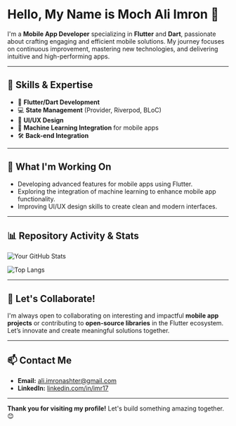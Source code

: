 # Hello, My Name is Moch Ali Imron 👋

I'm a **Mobile App Developer** specializing in **Flutter** and **Dart**, passionate about crafting engaging and efficient mobile solutions. My journey focuses on continuous improvement, mastering new technologies, and delivering intuitive and high-performing apps.

---

## 🚀 Skills & Expertise

- 📱 **Flutter/Dart Development**
- 💻 **State Management** (Provider, Riverpod, BLoC)
- 🎨 **UI/UX Design** 
- 🤖 **Machine Learning Integration** for mobile apps
- 🛠️ **Back-end Integration** 

---

## 🔭 What I'm Working On

- Developing advanced features for mobile apps using Flutter.
- Exploring the integration of machine learning to enhance mobile app functionality.
- Improving UI/UX design skills to create clean and modern interfaces.

---

## 📊 Repository Activity & Stats

![Your GitHub Stats](https://github-readme-stats.vercel.app/api?username=Imron-Code17&show_icons=true&theme=radical)

![Top Langs](https://github-readme-stats.vercel.app/api/top-langs/?username=Imron-Code17&layout=compact&theme=radical)

<!-- Placeholder: Add GitHub activity graph or more specific stats -->

---

## 🤝 Let's Collaborate!

I'm always open to collaborating on interesting and impactful **mobile app projects** or contributing to **open-source libraries** in the Flutter ecosystem. Let’s innovate and create meaningful solutions together.

---

## 📫 Contact Me

- **Email:** [ali.imronashter@gmail.com](mailto:ali.imronashter@gmail.com)
- **LinkedIn:** [linkedin.com/in/imr17](https://www.linkedin.com/in/imr17)

---

**Thank you for visiting my profile!** Let's build something amazing together. 😊
